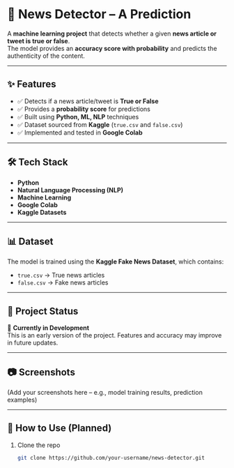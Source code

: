 # 📰 News Detector – A Prediction  

A **machine learning project** that detects whether a given **news article or tweet is true or false**.  
The model provides an **accuracy score with probability** and predicts the authenticity of the content.  

---

## ✨ Features  
- ✅ Detects if a news article/tweet is **True or False**  
- ✅ Provides a **probability score** for predictions  
- ✅ Built using **Python, ML, NLP** techniques  
- ✅ Dataset sourced from **Kaggle** (`true.csv` and `false.csv`)  
- ✅ Implemented and tested in **Google Colab**  

---

## 🛠️ Tech Stack  
- **Python**  
- **Natural Language Processing (NLP)**  
- **Machine Learning**  
- **Google Colab**  
- **Kaggle Datasets**  

---

## 📊 Dataset  
The model is trained using the **Kaggle Fake News Dataset**, which contains:  
- `true.csv` → True news articles  
- `false.csv` → Fake news articles  

---

## 🚀 Project Status  
🔧 **Currently in Development**  
This is an early version of the project. Features and accuracy may improve in future updates.  

---

## 📷 Screenshots  
(Add your screenshots here – e.g., model training results, prediction examples)  

---

## 📌 How to Use (Planned)  
1. Clone the repo  
   ```bash
   git clone https://github.com/your-username/news-detector.git
